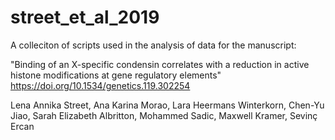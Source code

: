 # street_et_al_2019
A colleciton of scripts used in the analysis of data for the manuscript:

"Binding of an X-specific condensin correlates with a reduction in active histone modifications at gene regulatory elements" https://doi.org/10.1534/genetics.119.302254

Lena Annika Street, Ana Karina Morao, Lara Heermans Winterkorn, Chen-Yu Jiao, Sarah Elizabeth Albritton, Mohammed Sadic, Maxwell Kramer, Sevinç Ercan
